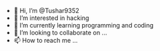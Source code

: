 - 👋 Hi, I’m @Tushar9352
- 👀 I’m interested in hacking
- 🌱 I’m currently learning programming and coding
- 💞️ I’m looking to collaborate on ...
- 📫 How to reach me ...

<!---
Tushar9352/Tushar9352 is a ✨ special ✨ repository because its `README.md` (this file) appears on your GitHub profile.
You can click the Preview link to take a look at your changes.
--->
